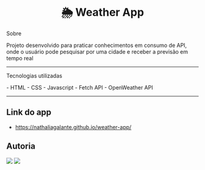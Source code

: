 <h1 align="center">🌦️ Weather App</h1>

<p> Sobre </p>

Projeto desenvolvido para praticar conhecimentos em consumo de API, onde o usuário pode pesquisar por uma cidade e receber a previsão em tempo real

<hr></hr>

<p> Tecnologias utilizadas </p>
- HTML
- CSS
- Javascript
- Fetch API
- OpenWeather API

<hr></hr>

## Link do app
- https://nathaliagalante.github.io/weather-app/

###

<h2>Autoria</h2>
<div>
  <a href = "mailto:nathsgg@gmail.com"><img src="https://img.shields.io/badge/Gmail-D14836?style=for-the-badge&logo=gmail&logoColor=white" target="_blank"></a>
  <a href="https://www.linkedin.com/in/nathalia-galante-58a12a125/" target="_blank"><img src="https://img.shields.io/badge/-LinkedIn-%230077B5?style=for-the-badge&logo=linkedin&logoColor=white" target="_blank"></a> 
</div> 




